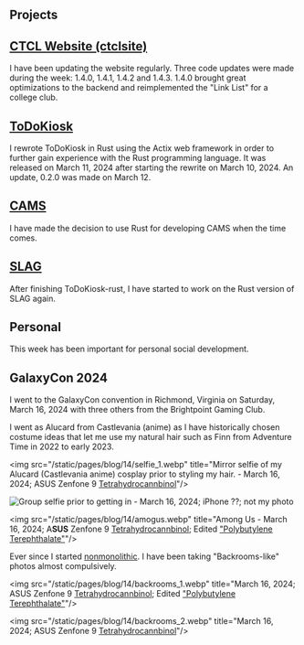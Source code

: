 
## Projects

## [CTCL Website (ctclsite)](../../projects/ctclsite/)
I have been updating the website regularly. Three code updates were made during the week: 1.4.0, 1.4.1, 1.4.2 and 1.4.3. 1.4.0 brought great optimizations to the backend and reimplemented the "Link List" for a college club.

## [ToDoKiosk](../../projects/todokiosk/)
I rewrote ToDoKiosk in Rust using the Actix web framework in order to further gain experience with the Rust programming language. It was released on March 11, 2024 after starting the rewrite on March 10, 2024. An update, 0.2.0 was made on March 12.

## [CAMS](../../projects/cams/)
I have made the decision to use Rust for developing CAMS when the time comes.

## [SLAG](../../projects/slag/)
After finishing ToDoKiosk-rust, I have started to work on the Rust version of SLAG again.

## Personal
This week has been important for personal social development.

## GalaxyCon 2024
I went to the GalaxyCon convention in Richmond, Virginia on Saturday, March 16, 2024 with three others from the Brightpoint Gaming Club. 

I went as Alucard from Castlevania (anime) as I have historically chosen costume ideas that let me use my natural hair such as Finn from Adventure Time in 2022 to early 2023.


<img src="/static/pages/blog/14/selfie_1.webp" title="Mirror selfie of my Alucard (Castlevania anime) cosplay prior to styling my hair. - March 16, 2024; ASUS Zenfone 9 <a href="../../projects/pc_thc/">Tetrahydrocannbinol</a>"/>



<img src="/static/pages/blog/14/group_selfie_nonctcl.webp" title="Group selfie prior to getting in - March 16, 2024; iPhone ??; not my photo"/>



<img src="/static/pages/blog/14/amogus.webp" title="Among Us - March 16, 2024; A<strong>SUS</strong> Zenfone 9 <a href="../../projects/pc_thc/">Tetrahydrocannbinol</a>; Edited <a href="../../projects/pc_pbt/">"Polybutylene Terephthalate"</a>"/>


Ever since I started [nonmonolithic](../../projects/nonmono/). I have been taking "Backrooms-like" photos almost compulsively.


<img src="/static/pages/blog/14/backrooms_1.webp" title="March 16, 2024; ASUS Zenfone 9 <a href="../../projects/pc_thc/">Tetrahydrocannbinol</a>; Edited <a href="../../projects/pc_pbt/">"Polybutylene Terephthalate"</a>"/>



<img src="/static/pages/blog/14/backrooms_2.webp" title="March 16, 2024; ASUS Zenfone 9 <a href="../../projects/pc_thc/">Tetrahydrocannbinol</a>"/>

